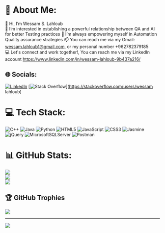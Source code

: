 # 💫 About Me:
👋 Hi, I’m Wessam S. Lahloub<br>👀 I’m interested in establishing a powerful relationship between QA and AI for better Testing practices <be> 
💪 I’m always empowering myself in Automation Quality assurance strategies<be>
📫 You can reach me via my Gmail: wessam.lahloub1@gmail.com, or my personal number +962782379185<br>💻 Let's connect and work together!, You can reach me via my LinkedIn account https://www.linkedin.com/in/wessam-lahloub-9b437a216/


## 🌐 Socials:
[![LinkedIn](https://img.shields.io/badge/LinkedIn-%230077B5.svg?logo=linkedin&logoColor=white)](https://linkedin.com/in/WessamLahloub) [![Stack Overflow](https://img.shields.io/badge/-Stackoverflow-FE7A16?logo=stack-overflow&logoColor=white)](https://stackoverflow.com/users/wessam lahloub) 

# 💻 Tech Stack:
![C++](https://img.shields.io/badge/c++-%2300599C.svg?style=for-the-badge&logo=c%2B%2B&logoColor=white) ![Java](https://img.shields.io/badge/java-%23ED8B00.svg?style=for-the-badge&logo=java&logoColor=white) ![Python](https://img.shields.io/badge/python-3670A0?style=for-the-badge&logo=python&logoColor=ffdd54) ![HTML5](https://img.shields.io/badge/html5-%23E34F26.svg?style=for-the-badge&logo=html5&logoColor=white) ![JavaScript](https://img.shields.io/badge/javascript-%23323330.svg?style=for-the-badge&logo=javascript&logoColor=%23F7DF1E) ![CSS3](https://img.shields.io/badge/css3-%231572B6.svg?style=for-the-badge&logo=css3&logoColor=white) ![Jasmine](https://img.shields.io/badge/jasmine-%238A4182.svg?style=for-the-badge&logo=jasmine&logoColor=white) ![jQuery](https://img.shields.io/badge/jquery-%230769AD.svg?style=for-the-badge&logo=jquery&logoColor=white) ![MicrosoftSQLServer](https://img.shields.io/badge/Microsoft%20SQL%20Sever-CC2927?style=for-the-badge&logo=microsoft%20sql%20server&logoColor=white) ![Postman](https://img.shields.io/badge/Postman-FF6C37?style=for-the-badge&logo=postman&logoColor=white)
# 📊 GitHub Stats:
![](https://github-readme-stats.vercel.app/api?username=WessamLahloub&theme=dark&hide_border=false&include_all_commits=false&count_private=false)<br/>
![](https://github-readme-streak-stats.herokuapp.com/?user=WessamLahloub&theme=dark&hide_border=false)<br/>
![](https://github-readme-stats.vercel.app/api/top-langs/?username=WessamLahloub&theme=dark&hide_border=false&include_all_commits=false&count_private=false&layout=compact)

## 🏆 GitHub Trophies
![](https://github-profile-trophy.vercel.app/?username=WessamLahloub&theme=radical&no-frame=false&no-bg=true&margin-w=4)

---
[![](https://visitcount.itsvg.in/api?id=WessamLahloub&icon=0&color=0)](https://visitcount.itsvg.in)

<!-- Proudly created with GPRM ( https://gprm.itsvg.in ) -->
